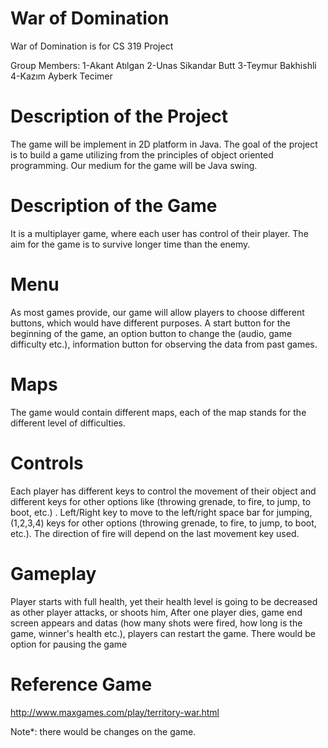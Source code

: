 # War of Domination
War of Domination is for CS 319 Project

Group Members:  1-Akant Atılgan 2-Unas Sikandar Butt 3-Teymur Bakhishli 4-Kazım Ayberk Tecimer

# Description of the Project

The game will be implement in 2D platform in Java. The goal of the project is to build a game utilizing from the principles of object oriented programming. Our medium for the game will be Java swing.

# Description of the Game
 It is a multiplayer game, where each user has control of their player. The aim for the game is to survive longer time than the enemy.
 
# Menu
As most games provide, our game will allow players to choose different buttons, which would have different purposes. A start button for the beginning of the game, an option button to change the (audio, game difficulty etc.), information button for observing the data from past games.

# Maps
The game would contain different maps, each of the map stands for the different level of difficulties.

# Controls
Each player has different keys to control the movement of their object and different keys for other options like (throwing grenade, to fire, to jump, to boot, etc.) . Left/Right key to move to the left/right space bar for jumping, (1,2,3,4) keys for other options (throwing grenade, to fire, to jump, to boot, etc.). The direction of fire will depend on the last movement key used.

# Gameplay
Player starts with full health, yet their health level is going to be decreased as other player attacks, or shoots him, After one player dies, game end screen appears and datas (how many shots were fired, how long is the game, winner's health etc.), players can restart the game. There would be option for pausing the game

# Reference Game

http://www.maxgames.com/play/territory-war.html

Note*: there would be changes on the game.

